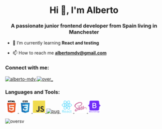 <h1 align="center">Hi 👋, I'm Alberto</h1>
<h3 align="center">A passionate junior frontend developer from Spain living in Manchester</h3>

- 🌱 I’m currently learning **React and testing**

- 📫 How to reach me **albertomdv@gmail.com**

<h3 align="left">Connect with me:</h3>
<p align="left">
   <a href="https://linkedin.com/in/alberto-mdv" target="blank">
    <img align="center" src="https://cdn.jsdelivr.net/npm/simple-icons@3.0.1/icons/linkedin.svg" alt="alberto-mdv" height="30" width="40" />
  </a>
  <a href="https://twitter.com/over_" target="blank">
    <img align="center" src="https://cdn.jsdelivr.net/npm/simple-icons@3.0.1/icons/twitter.svg" alt="over_" height="30" width="40" />
  </a>
</p>

<h3 align="left">Languages and Tools:</h3>
<p align="left"> 

  <a href="https://www.w3.org/html/" target="_blank"> 
    <img src="https://raw.githubusercontent.com/devicons/devicon/master/icons/html5/html5-original-wordmark.svg" alt="html5" width="40" height="40"/> 
  </a> 
  <a href="https://www.w3schools.com/css/" target="_blank"> 
    <img src="https://raw.githubusercontent.com/devicons/devicon/master/icons/css3/css3-original-wordmark.svg" alt="css3" width="40" height="40"/> 
  </a>
  <a href="https://developer.mozilla.org/en-US/docs/Web/JavaScript" target="_blank"> 
    <img src="https://raw.githubusercontent.com/devicons/devicon/master/icons/javascript/javascript-original.svg" alt="javascript" width="40" height="40"/> 
  </a> 
  <a href="https://pugjs.org" target="_blank"> 
    <img src="https://cdn.worldvectorlogo.com/logos/pug.svg" alt="pug" width="40" height="40"/> 
  </a> 
  <a href="https://reactjs.org/" target="_blank"> 
    <img src="https://raw.githubusercontent.com/devicons/devicon/master/icons/react/react-original-wordmark.svg" alt="react" width="40" height="40"/> 
  </a> 
  <a href="https://sass-lang.com" target="_blank"> 
    <img src="https://raw.githubusercontent.com/devicons/devicon/master/icons/sass/sass-original.svg" alt="sass" width="40" height="40"/> 
  </a> 
    <a href="https://getbootstrap.com" target="_blank">
  <img src="https://raw.githubusercontent.com/devicons/devicon/master/icons/bootstrap/bootstrap-plain-wordmark.svg" alt="bootstrap" width="40" height="40"/> 
  </a> 
</p>

<p>
  <img align="center" src="https://github-readme-stats.vercel.app/api/top-langs?username=oversv&show_icons=true&locale=en&layout=compact" alt="oversv" />
</p>
